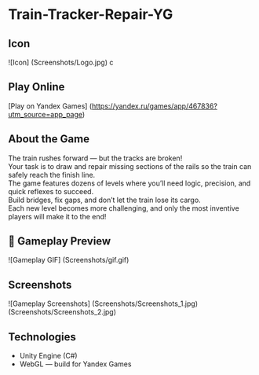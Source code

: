 # Train-Tracker-Repair-YG
## Icon
![Icon]
(Screenshots/Logo.jpg)
c
## Play Online
[Play on Yandex Games]
(https://yandex.ru/games/app/467836?utm_source=app_page)

## About the Game
The train rushes forward — but the tracks are broken!  
Your task is to draw and repair missing sections of the rails so the train can safely reach the finish line.  
The game features dozens of levels where you’ll need logic, precision, and quick reflexes to succeed.  
Build bridges, fix gaps, and don’t let the train lose its cargo.  
Each new level becomes more challenging, and only the most inventive players will make it to the end!

## 🎥 Gameplay Preview
![Gameplay GIF]
(Screenshots/gif.gif)

## Screenshots
![Gameplay Screenshots]
(Screenshots/Screenshots_1.jpg)
(Screenshots/Screenshots_2.jpg)

## Technologies
- Unity Engine (C#)  
- WebGL — build for Yandex Games

